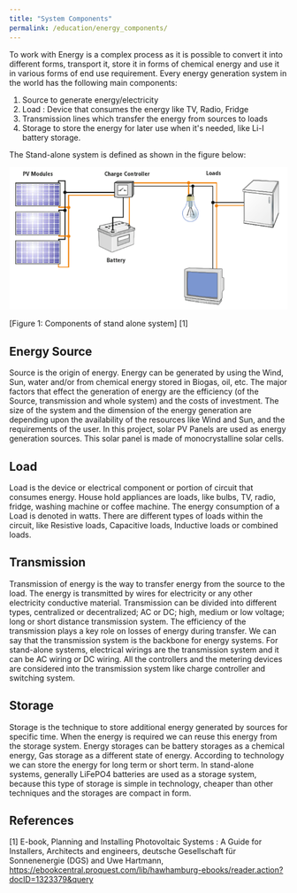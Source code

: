 ```yaml
---
title: "System Components"
permalink: /education/energy_components/
---
```


To work with Energy is a complex process as it is possible to convert it into different forms, transport it, store it in forms of chemical energy and use it in various forms of end use requirement. Every energy generation system in the world has the following main components:
1. Source to generate energy/electricity
2. Load : Device that consumes the energy like TV, Radio, Fridge
3. Transmission lines which transfer the energy from sources to loads
4. Storage to store the energy for later use when it's needed, like Li-I battery storage.  

The Stand-alone system is defined as shown in the figure below:

![Components of stand alone system](/media_files/stand_alone_pv_systems.png)

[Figure 1: Components of stand alone system] [1]

## Energy Source

Source is the origin of energy. Energy can be generated  by using the Wind, Sun, water and/or from chemical energy stored in Biogas, oil, etc. The major factors that effect the generation of energy are the efficiency (of the Source, transmission and whole system) and the costs of investment. The size of the system and the dimension of the energy generation are depending upon the availability of the resources like Wind and Sun, and the requirements of the user. In this project, solar PV Panels are used as energy generation sources. This solar panel is made of monocrystalline solar cells.

## Load

Load is the device or electrical component or portion of circuit that consumes energy. House hold appliances are loads, like bulbs, TV, radio, fridge, washing machine or coffee machine. The energy consumption of a Load is denoted in watts. There are different types of loads within the circuit, like Resistive loads, Capacitive loads, Inductive loads or combined loads.

## Transmission

Transmission of energy is the way to transfer energy from the source to the load. The energy is transmitted by wires for electricity or any other electricity conductive material. Transmission can be divided into different types, centralized or decentralized; AC or DC; high, medium or low voltage; long or short distance transmission system. The efficiency of the transmission plays a key role on losses of energy during transfer. We can say that the transmission system is the backbone for energy systems. For stand-alone systems, electrical wirings are the transmission system and it can be AC wiring or DC wiring. All the controllers and the metering devices are considered into the transmission system like charge controller and switching system.  

## Storage

Storage is the technique to store additional energy generated by sources for specific time. When the energy is required we can reuse this energy from the storage system. Energy storages can be battery storages as a chemical energy, Gas storage as a different state of energy. According to technology we can store the energy for long term or short term. In stand-alone systems, generally  LiFePO4 batteries are used as a storage system, because this type of storage is simple in technology, cheaper than other techniques and the storages are compact in form.

## References

[1] E-book, Planning and Installing Photovoltaic Systems : A Guide for Installers, Architects and engineers, deutsche Gesellschaft für Sonnenenergie (DGS) and Uwe Hartmann, https://ebookcentral.proquest.com/lib/hawhamburg-ebooks/reader.action?docID=1323379&query
